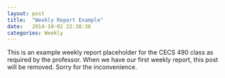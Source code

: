 ```yaml
---
layout: post
title:  "Weekly Report Example"
date:   2014-10-02 22:38:36
categories: Weekly
---
```

This is an example weekly report placeholder for the CECS 490 class as required by the professor. When we have our first weekly report, this post will be removed. Sorry for the inconvenience.